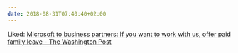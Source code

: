 ```yaml
---
date: 2018-08-31T07:40:40+02:00
---
```


Liked: [Microsoft to business partners: If you want to work with us, offer paid family leave - The Washington Post](https://www.washingtonpost.com/business/economy/microsoft-to-business-partners-if-you-want-to-work-with-us-offer-paid-family-leave/2018/08/29/979ffcca-abc0-11e8-8a0c-70b618c98d3c_story.html?noredirect=on&utm_term=.c70433373561)
